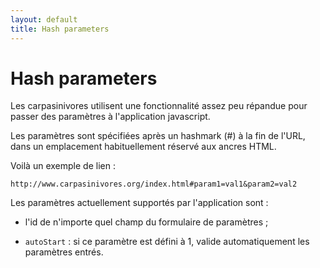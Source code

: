 ```yaml
---
layout: default
title: Hash parameters
---
```

# Hash parameters

Les carpasinivores utilisent une fonctionnalité assez peu répandue
pour passer des paramètres à l'application javascript.

Les paramètres sont spécifiées après un hashmark (#) à la fin de
l'URL, dans un emplacement habituellement réservé aux ancres HTML.

Voilà un exemple de lien :

    http://www.carpasinivores.org/index.html#param1=val1&param2=val2

Les paramètres actuellement supportés par l'application sont :

- l'id de n'importe quel champ du formulaire de paramètres ;

- `autoStart` : si ce paramètre est défini à 1, valide automatiquement
  les paramètres entrés.
